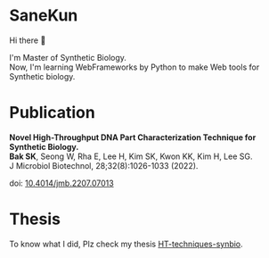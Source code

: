 # SaneKun

Hi there 👋  

I'm Master of Synthetic Biology.  
Now, I'm learning WebFrameworks by Python to make Web tools for Synthetic biology.  


# Publication
**Novel High-Throughput DNA Part Characterization Technique for Synthetic Biology.**  
**Bak SK**, Seong W, Rha E, Lee H, Kim SK, Kwon KK, Kim H, Lee SG.                    
J Microbiol Biotechnol, 28;32(8):1026-1033 (2022). 

doi: [10.4014/jmb.2207.07013](https://doi.org/10.4014/jmb.2207.07013)

# Thesis

To know what I did, Plz check my thesis [HT-techniques-synbio](https://github.com/Lelp27/HT-techniques-synbio).  
